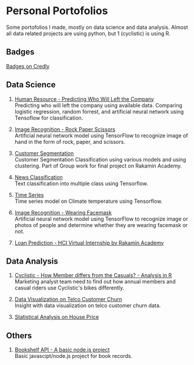 # Personal Portofolios

Some portofolios I made, mostly on data science and data analysis. Almost all data related projects are using python, but 1 (cyclistic) is using R. 

## Badges
[Badges on Credly](https://www.credly.com/users/alfia-n-rakhmatika)

## Data Science
1. [Human Resource - Predicting Who Will Left the Company](https://github.com/alfianurul/ML_HR-Attrition)<br>
   Predicting who will left the company using available data. Comparing logistic regression, random forrest, and artificial neural network using Tensoflow for classification.
   
2. [Image Recognition - Rock Paper Scissors](https://github.com/alfianurul/ML_Rock-Paper-Scissor)<br>
   Artificial neural network model using TensorFlow to recognize image of hand in the form of rock, paper, and scissors.
   
3. [Customer Segmentation]()<br>
   Customer Segmentation Classification using various models and using clustering. Part of Group work for final project on Rakamin Academy.

4. [News Classification]()<br>
   Text classification into multiple class using Tensorflow.

5. [Time Series]()<br>
   Time series model on Climate temperature using Tensorflow.

6. [Image Recognition - Wearing Facemask]()<br>
   Artificial neural network model using TensorFlow to recognize image or photos of people and determine whether they are wearing facemask or not.
   
7. [Loan Prediction - HCI Virtual Internship by Rakamin Academy]()<br>
   

## Data Analysis
1. [Cyclistic - How Member differs from the Casuals? - Analysis in R](https://www.kaggle.com/code/anrakhma/cyclistic-in-r/notebook)<br>
   Marketing analyst team need to find out how annual members and casual riders use Cyclistic's bikes differently.
   
2. [Data Visualization on Telco Customer Churn](https://www.kaggle.com/anrakhma/data-visualization-on-telco-customer-churn)<br>
   Insight with data visualization on telco customer churn data.

3. [Statistical Analysis on House Price]()<br>


## Others
1. [Bookshelf API - A basic node.js project](https://github.com/alfianurul/JS_Bookshelf-API)<br>
   Basic javascipt/node.js project for book records.
